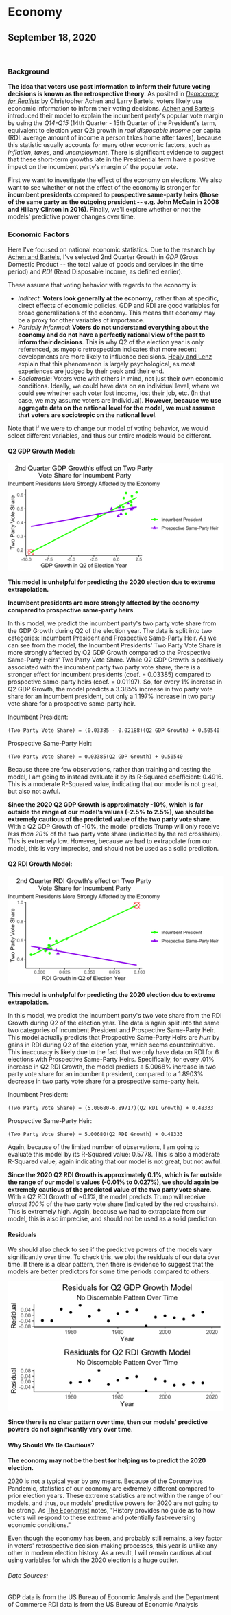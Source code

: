 # Economy

## September 18, 2020

<br>

### Background

**The idea that voters use past information to inform their future voting decisions is known as the retrospective theory**. As posited in [*Democracy for Realists*](https://muse-jhu-edu.ezp-prod1.hul.harvard.edu/chapter/2341025) by Christopher Achen and Larry Bartels, voters likely use economic information to inform their voting decisions. [Achen and Bartels](https://muse-jhu-edu.ezp-prod1.hul.harvard.edu/chapter/2341029) introduced their model to explain the incumbent party's popular vote margin by using the *Q14-Q15* (14th Quarter - 15th Quarter of the President's term, equivalent to election year Q2) growth in *real disposable income* per capita (RDI: average amount of income a person takes home after taxes), because this statistic usually accounts for many other economic factors, such as *inflation*, *taxes*, and *unemployment*. There is significant evidence to suggest that these short-term growths late in the Presidential term have a positive impact on the incumbent party's margin of the popular vote. 

First we want to investigate the effect of the economy on elections. We also want to see whether or not the effect of the economy is stronger for **incumbent presidents** compared to **prospective same-party heirs (those of the same party as the outgoing president -- e.g. John McCain in 2008 and Hillary Clinton in 2016)**. Finally, we'll explore whether or not the models' predictive power changes over time.

### Economic Factors

Here I've focused on national economic statistics. Due to the research by [Achen and Bartels](https://muse-jhu-edu.ezp-prod1.hul.harvard.edu/chapter/2341029), I've selected 2nd Quarter Growth in *GDP* (Gross Domestic Product -- the total value of goods and services in the time period) and *RDI* (Read Disposable Income, as defined earlier). 

These assume that voting behavior with regards to the economy is:
* *Indirect*: **Voters look generally at the economy**, rather than at specific, direct effects of economic policies. GDP and RDI are good variables for broad generalizations of the economy. This means that economy may be a proxy for other variables of importance.
* *Partially Informed*: **Voters do not understand everything about the economy and do not have a perfectly rational view of the past to inform their decisions**. This is why Q2 of the election year is only referenced, as myopic retrospection indicates that more recent developments are more likely to influence decisions. [Healy and Lenz](https://www.jstor.org/stable/24363467) explain that this phenomenon is largely psychological, as most experiences are judged by their peak and their end.
* *Sociotropic*: Voters vote with others in mind, not just their own economic conditions. Ideally, we could have data on an individual level, where we could see whether each voter lost income, lost their job, etc. (In that case, we may assume voters are Individual). **However, because we use aggregate data on the national level for the model, we must assume that voters are sociotropic on the national level**.

Note that if we were to change our model of voting behavior, we would select different variables, and thus our entire models would be different.

#### Q2 GDP Growth Model:

![Q2 GDP Growth Model](../figures/Econ_GDPQ2_model.png)

**This model is unhelpful for predicting the 2020 election due to extreme extrapolation.**

**Incumbent presidents are more strongly affected by the economy compared to prospective same-party heirs**.

In this model, we predict the incumbent party's two party vote share from the GDP Growth during Q2 of the election year. The data is split into two categories: Incumbent President and Prospective Same-Party Heir. As we can see from the model, the Incumbent Presidents' Two Party Vote Share is more strongly affected by Q2 GDP Growth compared to the Prospective Same-Party Heirs' Two Party Vote Share. While Q2 GDP Growth is positively associated with the incumbent party two party vote share, there is a stronger effect for incumbent presidents (coef. = 0.03385) compared to prospective same-party heirs (coef. = 0.01197). So, for every 1% increase in Q2 GDP Growth, the model predicts a 3.385% increase in two party vote share for an incumbent president, but only a 1.197% increase in two party vote share for a prospective same-party heir.

Incumbent President:
```
(Two Party Vote Share) = (0.03385 - 0.02188)(Q2 GDP Growth) + 0.50540
```
Prospective Same-Party Heir:
```
(Two Party Vote Share) = 0.03385(Q2 GDP Growth) + 0.50540
```

Because there are few observations, rather than training and testing the model, I am going to instead evaluate it by its R-Squared coefficient: 0.4916. This is a moderate R-Squared value, indicating that our model is not great, but also not awful.

**Since the 2020 Q2 GDP Growth is approximately -10%, which is far outside the range of our model's values (-2.5% to 2.5%), we should be extremely cautious of the predicted value of the two party vote share**. With a Q2 GDP Growth of -10%, the model predicts Trump will only receive *less than 20%* of the two party vote share (indicated by the red crosshairs). This is extremely low. However, because we had to extrapolate from our model, this is very imprecise, and should not be used as a solid prediction. 

#### Q2 RDI Growth Model:

![Q2 RDI Growth Model](../figures/Econ_RDIQ2_model.png)

**This model is unhelpful for predicting the 2020 election due to extreme extrapolation.**

In this model, we predict the incumbent party's two vote share from the RDI Growth during Q2 of the election year. The data is again split into the same two categories of Incumbent President and Prospective Same-Party Heir. This model actually predicts that Prospective Same-Party Heirs are *hurt* by gains in RDI during Q2 of the election year, which seems counterintuitive. This inaccuracy is likely due to the fact that we only have data on RDI for 6 elections with Prospective Same-Party Heirs. Specifically, for every .01% increase in Q2 RDI Growth, the model predicts a 5.0068% increase in two party vote share for an incumbent president, compared to a 1.8903% decrease in two party vote share for a prospective same-party heir.

Incumbent President:
```
(Two Party Vote Share) = (5.00680-6.89717)(Q2 RDI Growth) + 0.48333
```
Prospective Same-Party Heir:
```
(Two Party Vote Share) = 5.00680(Q2 RDI Growth) + 0.48333
```

Again, because of the limited number of observations, I am going to evaluate this model by its R-Squared value: 0.5778. This is also a moderate R-Squared value, again indicating that our model is not great, but not awful.

**Since the 2020 Q2 RDI Growth is approximately 0.1%, which is far outside the range of our model's values (-0.01% to 0.027%), we should again be extremely cautious of the predicted value of the two party vote share**. With a Q2 RDI Growth of ~0.1%, the model predicts Trump will receive *almost 100%* of the two party vote share (indicated by the red crosshairs). This is extremely high. Again, because we had to extrapolate from our model, this is also imprecise, and should not be used as a solid prediction.

#### Residuals

We should also check to see if the predictive powers of the models vary significantly over time. To check this, we plot the residuals of our data over time. If there is a clear pattern, then there is evidence to suggest that the models are better predictors for some time periods compared to others.

![Residuals Plot](../figures/Econ_residuals.png)

**Since there is no clear pattern over time, then our models' predictive powers do not significantly vary over time**.

#### Why Should We Be Cautious?

**The economy may not be the best for helping us to predict the 2020 election.**

2020 is not a typical year by any means. Because of the Coronavirus Pandemic, statistics of our economy are extremely different compared to prior election years. These extreme statistics are not within the range of our models, and thus, our models' predictive powers for 2020 are not going to be strong. As [The Economist](https://projects.economist.com/us-2020-forecast/president/how-this-works) notes, "History provides no guide as to how voters will respond to these extreme and potentially fast-reversing economic conditions." 

Even though the economy has been, and probably still remains, a key factor in voters' retrospective decision-making processes, this year is unlike any other in modern election history. As a result, I will remain cautious about using variables for which the 2020 election is a huge outlier.

###### Data Sources:
GDP data is from the US Bureau of Economic Analysis and the Department of Commerce
RDI data is from the US Bureau of Economic Analysis
